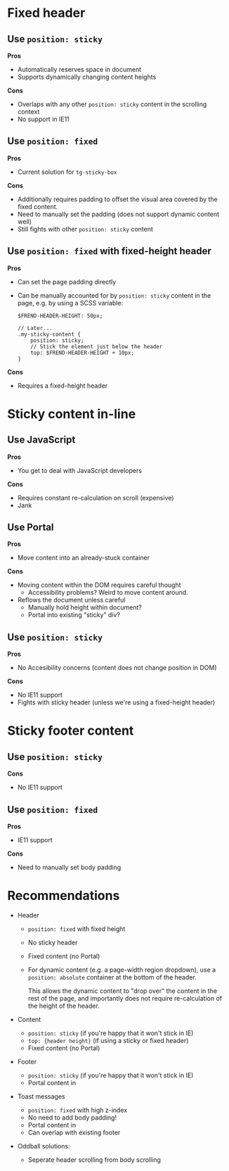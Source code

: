 # Fixed header

## Use `position: sticky`

**Pros**
- Automatically reserves space in document
- Supports dynamically changing content heights

**Cons**
- Overlaps with any other `position: sticky` content
  in the scrolling context
- No support in IE11


## Use `position: fixed`

**Pros**
- Current solution for `tg-sticky-box`

**Cons**
- Additionally requires padding to offset the visual
  area covered by the fixed content.
- Need to manually set the padding
  (does not support dynamic content well)
- Still fights with other `position: sticky` content


## Use `position: fixed` with fixed-height header

**Pros**
- Can set the page padding directly
- Can be manually accounted for by `position: sticky` content in
  the page, e.g. by using a SCSS variable:

      $FREND-HEADER-HEIGHT: 50px;

      // Later...
      .my-sticky-content {
          position: sticky;
          // Stick the element just below the header
          top: $FREND-HEADER-HEIGHT + 10px;
      }

**Cons**
- Requires a fixed-height header


# Sticky content in-line

## Use JavaScript

**Pros**
- You get to deal with JavaScript developers

**Cons**
- Requires constant re-calculation on scroll (expensive)
- Jank


## Use Portal

**Pros**
- Move content into an already-stuck container

**Cons**
- Moving content within the DOM requires careful thought
  + Accessibility problems? Weird to move content around.
- Reflows the document unless careful
  + Manually hold height within document?
  + Portal into existing "sticky" div?

## Use `position: sticky`

**Pros**
- No Accesibility concerns (content does not change position in DOM)

**Cons**
- No IE11 support
- Fights with sticky header (unless we're using a fixed-height header)


# Sticky footer content

## Use `position: sticky`

**Cons**
- No IE11 support


## Use `position: fixed`

**Pros**
- IE11 support

**Cons**
- Need to manually set body padding


# Recommendations

- Header
  + `position: fixed` with fixed height
  + No sticky header
  + Fixed content (no Portal)
  + For dynamic content (e.g. a page-width region dropdown), use a `position: absolute` container at the bottom of the header.

    This allows the dynamic content to "drop over" the content in
    the rest of the page, and importantly does not require 
    re-calculation of the height of the header.

- Content
  + `position: sticky` (if you're happy that it won't stick in IE)
  + `top: {header height}` (if using a sticky or fixed header)
  + Fixed content (no Portal)

- Footer
  + `position: sticky` (if you're happy that it won't stick in IE)
  + Portal content in

- Toast messages
  + `position: fixed` with high z-index
  + No need to add body padding!
  + Portal content in
  + Can overlap with existing footer

- Oddball solutions:
  + Seperate header scrolling from body scrolling